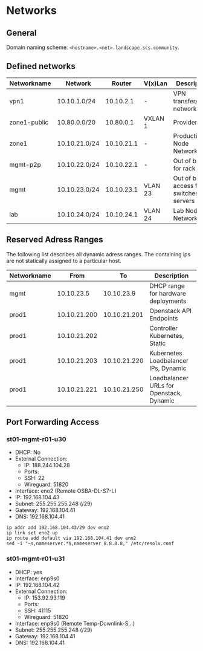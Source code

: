 # Networks

## General

Domain naming scheme: `<hostname>.<net>.landscape.scs.community`.

## Defined networks

| Networkname   | Network             | Router           | V(x)Lan   | Description                                     |
|---------------|---------------------|------------------|-----------|-------------------------------------------------|
| vpn1          | 10.10.1.0/24        | 10.10.2.1        | -         | VPN transfer/client network                     |
| zone1-public  | 10.80.0.0/20        | 10.80.0.1        | VXLAN 1   | Provider LAN                                    |
| zone1         | 10.10.21.0/24       | 10.10.21.1       | -         | Production Node Network                         |
| mgmt-p2p      | 10.10.22.0/24       | 10.10.22.1       | -         | Out of band for rack level                      |
| mgmt          | 10.10.23.0/24       | 10.10.23.1       | VLAN 23   | Out of band access for switches and servers     |
| lab           | 10.10.24.0/24       | 10.10.24.1       | VLAN 24   | Lab Node Network                                |

## Reserved Adress Ranges

The following list describes all dynamic adress ranges.
The containing ips are not statically assigned to a particular host.

| Networkname   | From                | To               | Description                                               |
|---------------|---------------------|------------------|-----------------------------------------------------------|
| mgmt          | 10.10.23.5          | 10.10.23.9       | DHCP range for hardware deployments                       |
| prod1         | 10.10.21.200        | 10.10.21.201     | Openstack API Endpoints                                   |
| prod1         | 10.10.21.202        |                  | Controller Kubernetes, Static                             |
| prod1         | 10.10.21.203        | 10.10.21.220     | Kubernetes Loadbalancer IPs, Dynamic                      |
| prod1         | 10.10.21.221        | 10.10.21.250     | Loadbalancer URLs for Openstack, Dynamic                  |


## Port Forwarding Access


### st01-mgmt-r01-u30

* DHCP: No
* External Connection:
  * IP: 188.244.104.28
  * Ports:
   * SSH: 22
   * Wireguard: 51820
* Interface: eno2 (Remote OSBA-DL-S7-L)
* IP: 192.168.104.43
* Subnet: 255.255.255.248 (/29)
* Gateway: 192.168.104.41
* DNS: 192.168.104.41

```
ip addr add 192.168.104.43/29 dev eno2
ip link set eno2 up
ip route add default via 192.168.104.41 dev eno2
sed -i "~s,nameserver.*$,nameserver 8.8.8.8," /etc/resolv.conf
```

### st01-mgmt-r01-u31

* DHCP: yes
* Interface: enp9s0
* IP: 192.168.104.42
* External Connection:
  * IP: 153.92.93.119
  * Ports:
   * SSH: 41115
   * Wireguard: 51820
* Interface: enp9s0 (Remote Temp-Downlink-S…)
* Subnet: 255.255.255.248 (/29)
* Gateway: 192.168.104.41
* DNS: 192.168.104.41

